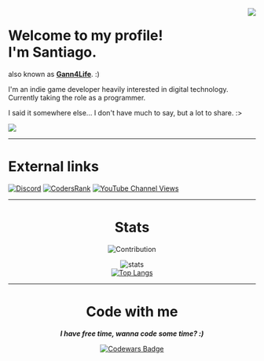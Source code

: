 <!-- "This is supposed to be a markdown comment, hello! OwO/" -->
<!-- Another comment, why not? :) -->

<img align="right" src="https://media.giphy.com/media/gjrYDwbjnK8x36xZIO/giphy.gif"/>

<h1>Welcome to my profile!<br>I'm Santiago.</h1>
 
also known as <b>[Gann4Life](https://gann4life.itch.io)</b>. :)
  
I'm an indie game developer heavily interested in digital technology.<br> 
Currently taking the role as a programmer.

I said it somewhere else... I don't have much to say, but a lot to share. :>

<img align="center" src="https://img.shields.io/github/last-commit/gann4life/gann4life?color=blue&label=Last%20Edit&style=for-the-badge"/>

---

<h1 name="socialmedia">External links</h1>
 
[![Discord](https://img.shields.io/discord/521772451504455680?color=black&label=Discord&style=for-the-badge)](#)
[![CodersRank](https://img.shields.io/badge/CodersRank-%20-677?style=for-the-badge&logo=codersrank)](https://profile.codersrank.io/user/gann4life/)
[![YouTube Channel Views](https://img.shields.io/youtube/channel/views/UCVv_eTgcWq3QNxWY_HFWBOw?label=YouTube&style=for-the-badge&logo=youtube)](https://youtube.com/gann4lifeofficial)
    
---

<div align="center">

<h1 name="stats">Stats</h1>

![Contribution](https://activity-graph.herokuapp.com/graph?username=gann4life&theme=react-dark&hide_border=true&area=true)

![stats](https://github-readme-stats.vercel.app/api?username=gann4life&count_private=true&show_icons=true&theme=github_dark&hide_border=true)<br>
[![Top Langs](https://github-readme-stats.vercel.app/api/top-langs/?username=gann4life&hide_border=true&hide=tcl,shaderlab,glsl,c%2B%2B,hlsl,hack,html,c,css,classic%20asp,xslt,batchfile&count_private=true&theme=github_dark&layout=compact&langs_count=6)](https://github.com/anuraghazra/github-readme-stats)

</div>

---
    
<div align="center">    
 
<h1 name="codewithme">Code with me</h1>

***I have free time, wanna code some time? :)***

[![Codewars Badge](https://www.codewars.com/users/Gann4Life/badges/large)](https://www.codewars.com/r/ipj2ng)

</div>
